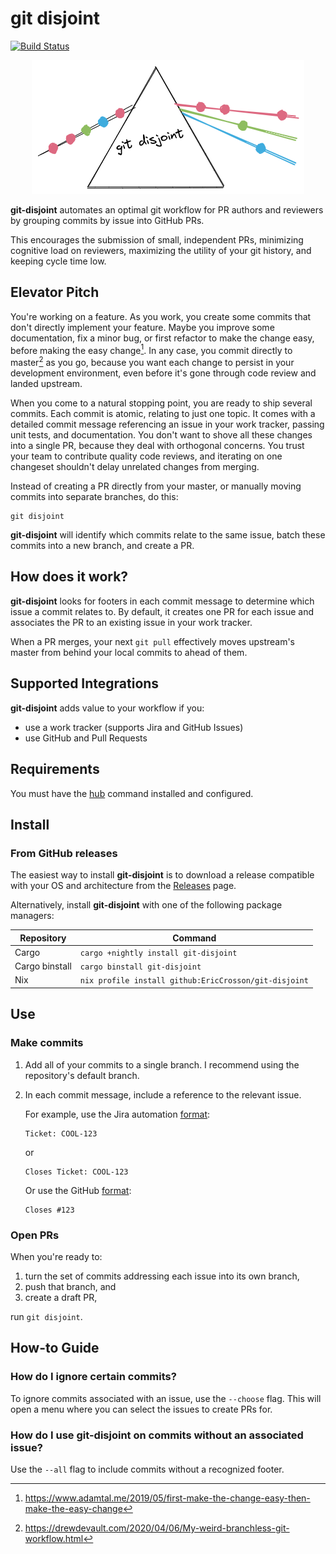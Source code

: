 # git disjoint

[![Build Status]](https://github.com/EricCrosson/git-disjoint/actions/workflows/release.yml)

[build status]: https://github.com/EricCrosson/git-disjoint/actions/workflows/release.yml/badge.svg?event=push

<p align="center">
  <img src="https://github.com/EricCrosson/git-disjoint/blob/master/assets/logo.png?raw=true" alt="alt-text"/>
</p>

**git-disjoint** automates an optimal git workflow for PR authors and reviewers
by grouping commits by issue into GitHub PRs.

This encourages the submission of small, independent PRs, minimizing cognitive
load on reviewers, maximizing the utility of your git history, and keeping
cycle time low.

## Elevator Pitch

You're working on a feature. As you work, you create some commits that don't directly
implement your feature. Maybe you improve some documentation, fix a minor bug, or
first refactor to make the change easy, before making the easy change[^1]. In any case,
you commit directly to master[^2] as you go, because you want each change to persist
in your development environment, even before it's gone through code review and landed
upstream.

When you come to a natural stopping point, you are ready to ship several
commits. Each commit is atomic, relating to just one topic. It comes with a
detailed commit message referencing an issue in your work tracker, passing
unit tests, and documentation. You don't want to shove all these changes into
a single PR, because they deal with orthogonal concerns. You trust your team to
contribute quality code reviews, and iterating on one changeset shouldn't delay
unrelated changes from merging.

Instead of creating a PR directly from your master, or manually moving commits into separate
branches, do this:

```shell
git disjoint
```

**git-disjoint** will identify which commits relate to the same issue, batch these commits
into a new branch, and create a PR.

[^1]: https://www.adamtal.me/2019/05/first-make-the-change-easy-then-make-the-easy-change
[^2]: https://drewdevault.com/2020/04/06/My-weird-branchless-git-workflow.html

## How does it work?

**git-disjoint** looks for footers in each commit message to determine which
issue a commit relates to. By default, it creates one PR for each issue and
associates the PR to an existing issue in your work tracker.

When a PR merges, your next `git pull` effectively moves upstream's master from
behind your local commits to ahead of them.

## Supported Integrations

**git-disjoint** adds value to your workflow if you:

- use a work tracker (supports Jira and GitHub Issues)
- use GitHub and Pull Requests

## Requirements

You must have the [hub] command installed and configured.

[hub]: https://github.com/github/hub

## Install

### From GitHub releases

The easiest way to install **git-disjoint** is to download a release compatible
with your OS and architecture from the [Releases] page.

Alternatively, install **git-disjoint** with one of the following package managers:

| Repository     | Command                                               |
| -------------- | ----------------------------------------------------- |
| Cargo          | `cargo +nightly install git-disjoint`                 |
| Cargo binstall | `cargo binstall git-disjoint`                         |
| Nix            | `nix profile install github:EricCrosson/git-disjoint` |

[releases]: https://github.com/EricCrosson/git-disjoint/releases/latest

## Use

### Make commits

1. Add all of your commits to a single branch. I recommend using the repository's default branch.

1. In each commit message, include a reference to the relevant issue.

   For example, use the Jira automation [format][jira]:

   ```
   Ticket: COOL-123
   ```

   or

   ```
   Closes Ticket: COOL-123
   ```

   Or use the GitHub [format][github]:

   ```
   Closes #123
   ```

[jira]: https://support.atlassian.com/jira-software-cloud/docs/reference-issues-in-your-development-work/
[github]: https://github.blog/2013-01-22-closing-issues-via-commit-messages/

### Open PRs

When you're ready to:

1. turn the set of commits addressing each issue into its own branch,
1. push that branch, and
1. create a draft PR,

run `git disjoint`.

## How-to Guide

### How do I ignore certain commits?

To ignore commits associated with an issue, use the `--choose` flag. This will
open a menu where you can select the issues to create PRs for.

### How do I use git-disjoint on commits without an associated issue?

Use the `--all` flag to include commits without a recognized footer.
